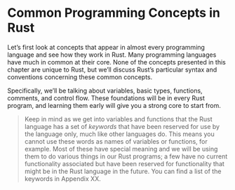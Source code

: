 # Common Programming Concepts in Rust

Let’s first look at concepts that appear in almost every programming language
and see how they work in Rust. Many programming languages have much in common
at their core. None of the concepts presented in this chapter are unique to
Rust, but we’ll discuss Rust’s particular syntax and conventions concerning
these common concepts.

Specifically, we’ll be talking about variables, basic types, functions,
comments, and control flow. These foundations will be in every Rust
program, and learning them early will give you a strong core to start from.

<!-- PROD: START BOX -->

> Keep in mind as we get into variables and functions that the Rust language has
> a set of *keywords* that have been reserved for use by the language only, much
> like other languages do. This means you cannot use these words as names of
> variables or functions, for example. Most of these have special meaning and we
> will be using them to do various things in our Rust programs; a few have no
> current functionality associated but have been reserved for functionality that
> might be in the Rust language in the future. You can find a list of the
> keywords in Appendix XX.

<!-- PROD: END BOX -->

